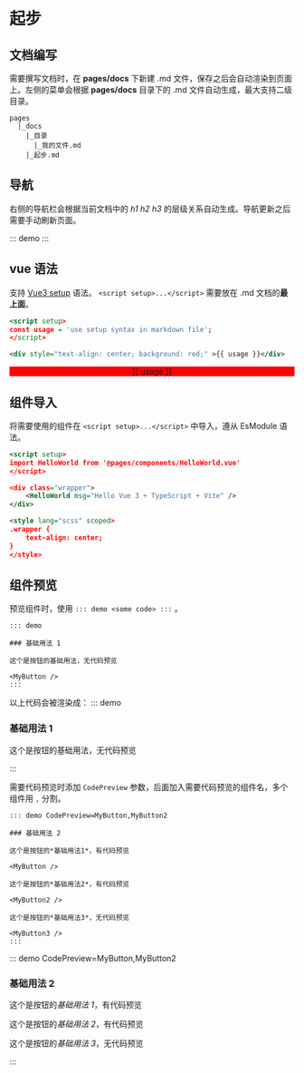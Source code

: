 <script setup>
import HelloWorld from '@pages/components/HelloWorld.vue'
import MyButton from '@pages/components/MyButton.vue'
import MyButton2 from '@pages/components/MyButton2.vue'
import MyButton3 from '@pages/components/MyButton3.vue'
import Navigator from '@pages/components/Navigator.vue'

const usage = 'use setup syntax in markdown file';
</script>

# 起步

## 文档编写

需要撰写文档时，在 **pages/docs** 下新建 .md 文件，保存之后会自动渲染到页面上。左侧的菜单会根据 **pages/docs** 目录下的 .md 文件自动生成，最大支持二级目录。

```text
pages
  |_docs
    |_目录
      |_我的文件.md
    |_起步.md
```

## 导航

右侧的导航栏会根据当前文档中的 _h1_ _h2_ _h3_ 的层级关系自动生成。导航更新之后需要手动刷新页面。

::: demo
<Navigator />
:::

## vue 语法

支持 [Vue3 setup](https://v3.vuejs.org/api/sfc-script-setup.html#sfc-script-setup) 语法。 `<script setup>...</script>` 需要放在 .md 文档的**最上面**。

```xml
<script setup>
const usage = 'use setup syntax in markdown file';
</script>
```

```xml
<div style="text-align: center; background: red;" >{{ usage }}</div>
```

<div style="text-align: center; background: red;" >{{ usage }}</div>

## 组件导入

将需要使用的组件在 `<script setup>...</script>` 中导入，遵从 EsModule 语法。

```xml
<script setup>
import HelloWorld from '@pages/components/HelloWorld.vue'
</script>

<div class="wrapper">
    <HelloWorld msg="Hello Vue 3 + TypeScript + Vite" />
</div>

<style lang="scss" scoped>
.wrapper {
    text-align: center;
}
</style>
```

<div class="wrapper">
    <HelloWorld msg="Hello Vue 3 + TypeScript + Vite" />
</div>

<style lang="scss" scoped>
.wrapper {
    text-align: center;
}
</style>

## 组件预览

预览组件时，使用 `::: demo <some code> :::` 。

```text
::: demo

### 基础用法 1

这个是按钮的基础用法，无代码预览

<MyButton />
:::
```

以上代码会被渲染成：
::: demo

### 基础用法 1

这个是按钮的基础用法，无代码预览

<MyButton />
:::

需要代码预览时添加 `CodePreview` 参数，后面加入需要代码预览的组件名，多个组件用 `,` 分割。

```text
::: demo CodePreview=MyButton,MyButton2

### 基础用法 2

这个是按钮的*基础用法1*，有代码预览

<MyButton />

这个是按钮的*基础用法2*，有代码预览

<MyButton2 />

这个是按钮的*基础用法3*，无代码预览

<MyButton3 />
:::
```

::: demo CodePreview=MyButton,MyButton2

### 基础用法 2

这个是按钮的*基础用法 1*，有代码预览

<MyButton />

这个是按钮的*基础用法 2*，有代码预览

<MyButton2 />

这个是按钮的*基础用法 3*，无代码预览

<MyButton3 />
:::
